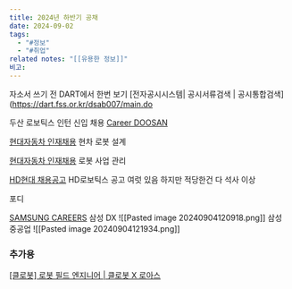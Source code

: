 ```yaml
---
title: 2024년 하반기 공채
date: 2024-09-02
tags:
  - "#정보"
  - "#취업"
related notes: "[[유용한 정보]]"
비고:
---
```

자소서 쓰기 전 DART에서 한번 보기
[전자공시시스템| 공시서류검색 | 공시통합검색](https://dart.fss.or.kr/dsab007/main.do

두산 로보틱스 인턴 신입 채용
[Career DOOSAN](https://career.doosan.com/dsp/sa/RecList.jsp)

[현대자동차 인재채용](https://talent.hyundai.com/apply/applyView.hc?recuYy=2024&recuType=N1&recuCls=280)
현차 로봇 설계

[현대자동차 인재채용](https://talent.hyundai.com/apply/applyView.hc?recuYy=2024&recuType=N1&recuCls=281)
로봇 사업 관리

[HD현대 채용공고](https://recruit.hd.com/mainLayout/applyDetail/192068?job=%EC%97%B0%EA%B5%AC)
HD로보틱스 공고 여럿 있음
하지만 적당한건 다 석사 이상

포디

[SAMSUNG CAREERS](https://www.samsungcareers.com/hr/#none)
삼성 DX
![[Pasted image 20240904120918.png]]
삼성 중공업
![[Pasted image 20240904121934.png]]

### 추가용
[\[클로봇\] 로봇 필드 엔지니어 | 클로봇 X 로아스](https://clobotroas-recruit.com/job_posting/QTbh9h0u)
